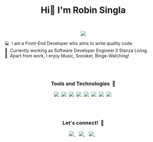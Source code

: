 <h1 align='center'>
  Hi👋 I'm Robin Singla
</h1>
<br/>

<p align='center'>
   <a href='https://github.com/DenverCoder1/readme-typing-svg'><img src='https://readme-typing-svg.herokuapp.com?color=%2336BCF7&size=24&center=true&vCenter=true&lines=Front-End+Web+Developer'/></a>
</p>

💻&nbsp; I am a Front-End Developer who aims to write quality code.<br/>
💼&nbsp; Currently working as Software Developer Engineer II Stanza Living.<br/>
🎵&nbsp; Apart from work, I enjoy Music, Snooker, Binge-Watching!<br/>

<br/>
<br/>

<h3 align='center'>Tools and Technologies&nbsp;&nbsp;🧰</h3>
<p align='center'>
  <img src='https://img.shields.io/badge/JavaScript-212121?style=for-the-badge&logo=javascript&logoColor=F7DF1E'>&nbsp;
  <img src='https://img.shields.io/badge/React-282d33?style=for-the-badge&logo=react&logoColor=61dafb'>&nbsp;
  <img src='https://img.shields.io/badge/HTML-E34F26?style=for-the-badge&logo=html5&logoColor=white'>&nbsp;
  <img src='https://img.shields.io/badge/CSS-1572B6?style=for-the-badge&logo=css3&logoColor=white'>&nbsp;
  <img src='https://img.shields.io/badge/styled--components-CC6699?style=for-the-badge&logo=styled-components&logoColor=white'>&nbsp;
  <img src='https://img.shields.io/badge/Java-ED8B00?style=for-the-badge&logo=java&logoColor=white'>&nbsp;
  <img src='https://img.shields.io/badge/Git-bf2c15?style=for-the-badge&logo=git&logoColor=white'>&nbsp;
  <img src='https://img.shields.io/badge/VSCode-0078D4?style=for-the-badge&logo=visual%20studio%20code&logoColor=white'>&nbsp;
</p>

<br/>
<br/>

<h3 align='center'>Let's connect!&nbsp;&nbsp;🤝</h3>
<p align='center'>
  <a href="https://www.linkedin.com/in/robin-singla-9a2b77179/">
    <img src="https://img.shields.io/badge/linkedin-%230077B5.svg?&style=for-the-badge&logo=linkedin&logoColor=white" />
  </a>&nbsp;&nbsp;
  <a href="https://www.instagram.com/singla_robin99/">
    <img src="https://img.shields.io/badge/instagram-%23E4405F.svg?&style=for-the-badge&logo=instagram&logoColor=white" />        
  </a>&nbsp;&nbsp;
  <a href="https://twitter.com/RobinSingla99">
    <img src="https://img.shields.io/badge/twitter-%231DA1F2.svg?&style=for-the-badge&logo=twitter&logoColor=white" />        
  </a>&nbsp;&nbsp;
</p>
